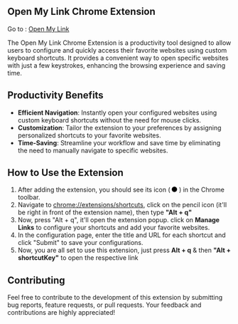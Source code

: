 ## Open My Link Chrome Extension

Go to : [Open My Link](https://kuldeepjambhulkar.github.io/OpenMyLink/index.html)

The Open My Link Chrome Extension is a productivity tool designed to allow users to configure and quickly access their favorite websites using custom keyboard shortcuts. It provides a convenient way to open specific websites with just a few keystrokes, enhancing the browsing experience and saving time.

## Productivity Benefits

- **Efficient Navigation**: Instantly open your configured websites using custom keyboard shortcuts without the need for mouse clicks.
- **Customization**: Tailor the extension to your preferences by assigning personalized shortcuts to your favorite websites.
- **Time-Saving**: Streamline your workflow and save time by eliminating the need to manually navigate to specific websites.


## How to Use the Extension

1. After adding the extension, you should see its icon ( <img src="logo.png" alt="Open My Link Icon" width="12" height="12" /> ) in the Chrome toolbar.
2. Navigate to [chrome://extensions/shortcuts](chrome://extensions/shortcuts), click on the pencil icon (it'll be right in front of the extension name), then type **"Alt + q"**
3. Now, press "Alt + q", it'll open the extension popup. click on **Manage Links** to configure your shortcuts and add your favorite websites.
4. In the configuration page, enter the title and URL for each shortcut and click "Submit" to save your configurations.
5. Now, you are all set to use this extension, just press **Alt + q** & then **"Alt + shortcutKey"** to open the respective link 


## Contributing

Feel free to contribute to the development of this extension by submitting bug reports, feature requests, or pull requests. Your feedback and contributions are highly appreciated!

